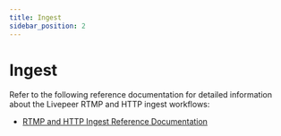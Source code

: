 ```yaml
---
title: Ingest
sidebar_position: 2
---
```


# Ingest

Refer to the following reference documentation for detailed information about
the Livepeer RTMP and HTTP ingest workflows:

- [RTMP and HTTP Ingest Reference Documentation](https://github.com/livepeer/go-livepeer/blob/master/doc/ingest.md)

